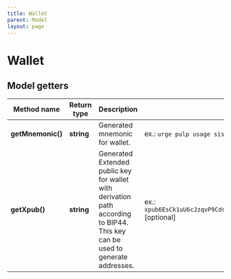 ```yaml
---
title: Wallet
parent: Model
layout: page
---
```


# Wallet

## Model getters

Method name | Return type | Description | Notes
------------ | ------------- | ------------- | -------------
**getMnemonic()** | **string** | Generated mnemonic for wallet. | ex.: `urge pulp usage sister evidence arrest palm math please chief egg abuse` [optional]
**getXpub()** | **string** | Generated Extended public key for wallet with derivation path according to BIP44. This key can be used to generate addresses. | ex.: `xpub6EsCk1uU6cJzqvP9CdsTiJwT2rF748YkPnhv5Qo8q44DG7nn2vbyt48YRsNSUYS44jFCW9gwvD9kLQu9AuqXpTpM1c5hgg9PsuBLdeNncid` [optional]

